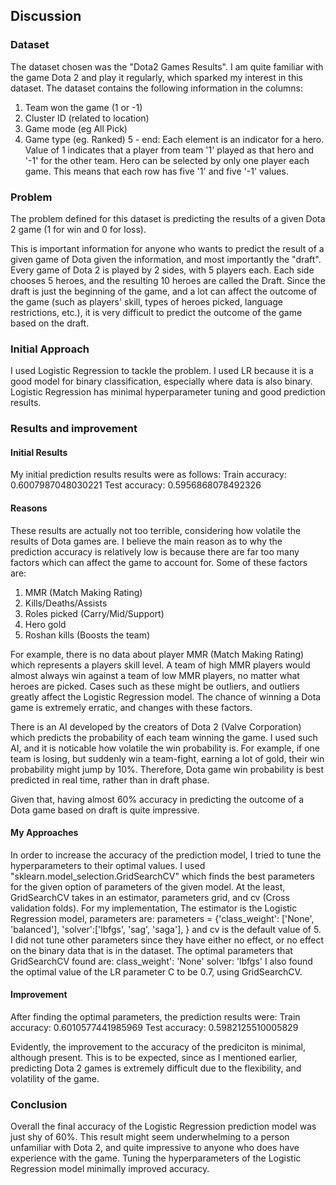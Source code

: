## Discussion

### Dataset
The dataset chosen was the "Dota2 Games Results". I am quite familiar with the game Dota 2 and play it regularly, which sparked my interest in this dataset. The dataset contains the following information in the columns:
1. Team won the game (1 or -1)
2. Cluster ID (related to location)
3. Game mode (eg All Pick)
4. Game type (eg. Ranked)
5 - end: Each element is an indicator for a hero. Value of 1 indicates that a player from team '1' played as that hero and '-1' for the other team. Hero can be selected by only one player each game. This means that each row has five '1' and five '-1' values.

### Problem
The problem defined for this dataset is predicting the results of a given Dota 2 game (1 for win and 0 for loss). 

This is important information for anyone who wants to predict the result of a given game of Dota given the information, and most importantly the "draft". Every game of Dota 2 is played by 2 sides, with 5 players each. Each side chooses 5 heroes, and the resulting 10 heroes are called the Draft. Since the draft is just the beginning of the game, and a lot can affect the outcome of the game (such as players' skill, types of heroes picked, language restrictions, etc.), it is very difficult to predict the outcome of the game based on the draft. 

### Initial Approach
I used Logistic Regression to tackle the problem. I used LR because it is a good model for binary classification, especially where data is also binary. Logistic Regression has minimal hyperparameter tuning and good prediction results.

### Results and improvement

#### Initial Results
My initial prediction results results were as follows:
	Train accuracy: 0.6007987048030221
	Test accuracy: 0.5956868078492326

#### Reasons
These results are actually not too terrible, considering how volatile the results of Dota games are. 
I believe the main reason as to why the prediction accuracy is relatively low is because there are far too many factors which can affect the game to account for. Some of these factors are:
1. MMR (Match Making Rating)
2. Kills/Deaths/Assists
3. Roles picked (Carry/Mid/Support)
4. Hero gold
5. Roshan kills (Boosts the team)

For example, there is no data about player MMR (Match Making Rating) which represents a players skill level. A team of high MMR players would almost always win against a team of low MMR players, no matter what heroes are picked. Cases such as these might be outliers, and outliers greatly affect the Logistic Regression model. The chance of winning a Dota game is extremely erratic, and changes with these factors. 

There is an AI developed by the creators of Dota 2 (Valve Corporation) which predicts the probability of each team winning the game. I used such AI, and it is noticable how volatile the win probability is. For example, if one team is losing, but suddenly win a team-fight, earning a lot of gold, their win probability might jump by 10%. Therefore, Dota game win probability is best predicted in real time, rather than in draft phase.

Given that, having almost 60% accuracy in predicting the outcome of a Dota game based on draft is quite impressive.

#### My Approaches
In order to increase the accuracy of the prediction model, I tried to tune the hyperparameters to their optimal values. I used "sklearn.model_selection.GridSearchCV" which finds the best parameters for the given option of parameters of the given model. At the least, GridSearchCV takes in an estimator, parameters grid, and cv (Cross validation folds). For my implementation, The estimator is the Logistic Regression model, parameters are:
parameters = {'class_weight': ['None', 'balanced'],
'solver':['lbfgs', 'sag', 'saga'],
}
and cv is the default value of 5. I did not tune other parameters since they have either no effect, or no effect on the binary data that is in the dataset. 
The optimal parameters that GridSearchCV found are:
	class_weight': 'None'
	solver: 'lbfgs'
I also found the optimal value of the LR parameter C to be 0.7, using GridSearchCV. 

#### Improvement
After finding the optimal parameters, the prediction results were:
	Train accuracy: 0.6010577441985969
	Test accuracy: 0.5982125510005829

Evidently, the improvement to the accuracy of the prediciton is minimal, although present. This is to be expected, since as I mentioned earlier, predicting Dota 2 games is extremely difficult due to the flexibility, and volatility of the game.

### Conclusion
Overall the final accuracy of the Logistic Regression prediction model was just shy of 60%. This result might seem underwhelming to a person unfamiliar with Dota 2, and quite impressive to anyone who does have experience with the game. Tuning the hyperparameters of the Logistic Regression model minimally improved accuracy. 